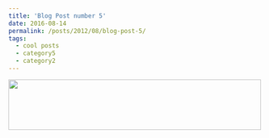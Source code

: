 ```yaml
---
title: 'Blog Post number 5'
date: 2016-08-14
permalink: /posts/2012/08/blog-post-5/
tags:
  - cool posts
  - category5
  - category2
---
```


<img src ="matt-stack.github.io/images/Screen.jpg" width="500" height="100">
